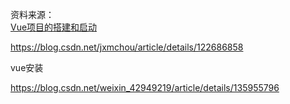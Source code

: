 资料来源：<br/>
[Vue项目的搭建和启动](https://blog.csdn.net/qq15035899256/article/details/130668888)<br/>

https://blog.csdn.net/jxmchou/article/details/122686858



vue安装

https://blog.csdn.net/weixin_42949219/article/details/135955796